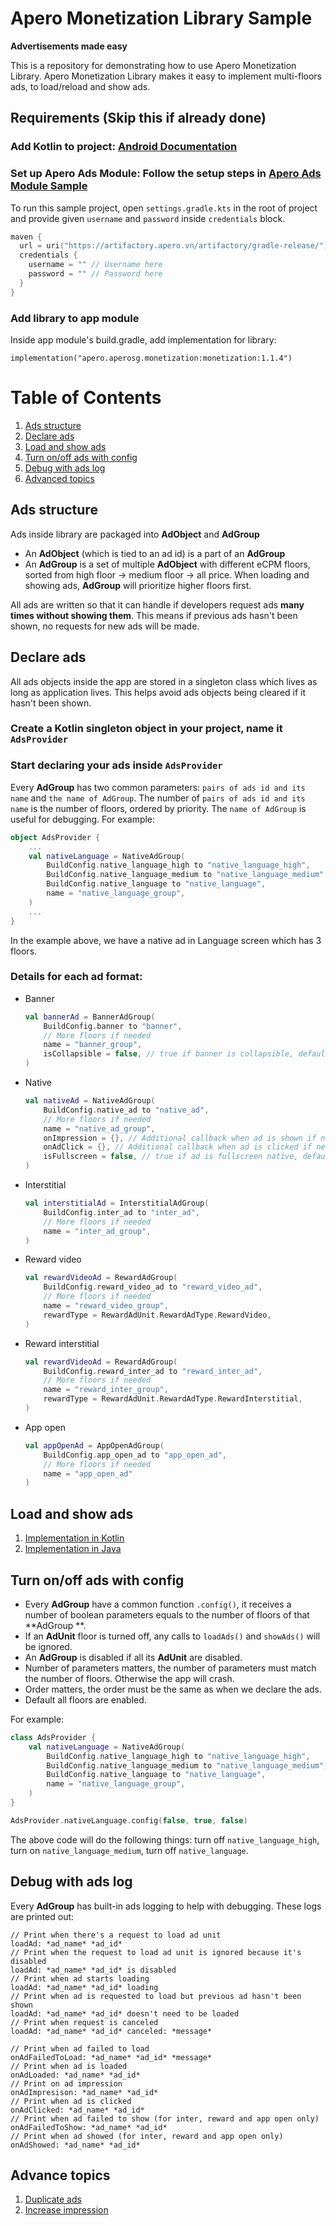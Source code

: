 Apero Monetization Library Sample
==================

**Advertisements made easy**

This is a repository for demonstrating how to use Apero Monetization Library.
Apero Monetization Library makes it easy to implement multi-floors ads, to load/reload and show ads.

## Requirements (Skip this if already done)

### Add Kotlin to project: [Android Documentation](https://developer.android.com/kotlin/add-kotlin#add)

### Set up Apero Ads Module: Follow the setup steps in [Apero Ads Module Sample](https://github.com/AperoVN/Apero-Sample-Module-Ads-V2)

To run this sample project, open ``settings.gradle.kts`` in the root of project and provide given ``username`` and ``password`` inside ``credentials`` block.
```kotlin
maven {
  url = uri("https://artifactory.apero.vn/artifactory/gradle-release/")
  credentials {
    username = "" // Username here
    password = "" // Password here
  }
}
```

### Add library to app module
Inside app module's build.gradle, add implementation for library:
```
implementation("apero.aperosg.monetization:monetization:1.1.4")
```

# Table of Contents

1. [Ads structure](#ads-structure)
2. [Declare ads](#declare-ads)
2. [Load and show ads](#load-and-show-ads)
2. [Turn on/off ads with config](#turn-onoff-ads-with-config)
3. [Debug with ads log](#debug-with-ads-log)
4. [Advanced topics](#advance-topics)

## Ads structure

Ads inside library are packaged into **AdObject** and **AdGroup**

- An **AdObject** (which is tied to an ad id) is a part of an **AdGroup**
- An **AdGroup** is a set of multiple **AdObject** with different eCPM floors, sorted from high floor &rarr; medium floor &rarr; all price. When
  loading and showing ads, **AdGroup** will prioritize higher floors first.

All ads are written so that it can handle if developers request ads **many times without showing them**.
This means if previous ads hasn't been shown, no requests for new ads will be made.

## Declare ads

All ads objects inside the app are stored in a singleton class which lives as long as application lives.
This helps avoid ads objects being cleared if it hasn't been shown.

### Create a Kotlin singleton object in your project, name it ``AdsProvider``

### Start declaring your ads inside ``AdsProvider``

Every **AdGroup** has two common parameters: ``pairs of ads id and its name`` and ``the name of AdGroup``.
The number of ``pairs of ads id and its name`` is the number of floors, ordered by priority.
The ``name of AdGroup`` is useful for debugging.
For example:

```kotlin
object AdsProvider {
    ...
    val nativeLanguage = NativeAdGroup(
        BuildConfig.native_language_high to "native_language_high",
        BuildConfig.native_language_medium to "native_language_medium",
        BuildConfig.native_language to "native_language",
        name = "native_language_group",
    )
    ...
}
```

In the example above, we have a native ad in Language screen which has 3 floors.

### Details for each ad format:

- Banner
    ```kotlin
    val bannerAd = BannerAdGroup(
        BuildConfig.banner to "banner",
        // More floors if needed
        name = "banner_group",
        isCollapsible = false, // true if banner is collapsible, default is false, can delete this line if it's false
    )
    ```
- Native
    ```kotlin
    val nativeAd = NativeAdGroup(
        BuildConfig.native_ad to "native_ad",
        // More floors if needed
        name = "native_ad_group",
        onImpression = {}, // Additional callback when ad is shown if needed, delete this line not used
        onAdClick = {}, // Additional callback when ad is clicked if needed, delete this line not used
        isFullscreen = false, // true if ad is fullscreen native, default is false, can delete this line if it's false
    )
    ```
- Interstitial
    ```kotlin
    val interstitialAd = InterstitialAdGroup(
        BuildConfig.inter_ad to "inter_ad",
        // More floors if needed
        name = "inter_ad_group",
    )
    ```
- Reward video
    ```kotlin
    val rewardVideoAd = RewardAdGroup(
        BuildConfig.reward_video_ad to "reward_video_ad",
        // More floors if needed
        name = "reward_video_group",
        rewardType = RewardAdUnit.RewardAdType.RewardVideo,
    )
    ```
- Reward interstitial
    ```kotlin
    val rewardVideoAd = RewardAdGroup(
        BuildConfig.reward_inter_ad to "reward_inter_ad",
        // More floors if needed
        name = "reward_inter_group",
        rewardType = RewardAdUnit.RewardAdType.RewardInterstitial,
    )
    ```
- App open
    ```kotlin
    val appOpenAd = AppOpenAdGroup(
        BuildConfig.app_open_ad to "app_open_ad",
        // More floors if needed
        name = "app_open_ad"
    )
    ```

## Load and show ads

1. [Implementation in Kotlin](./docs/KotlinImplementation.md)
2. [Implementation in Java](./docs/JavaImplementation.md)

## Turn on/off ads with config

- Every **AdGroup** have a common function ``.config()``, it receives a number of boolean parameters equals to the number of floors of that **AdGroup
  **.
- If an **AdUnit** floor is turned off, any calls to ``loadAds()`` and ``showAds()`` will be ignored.
- An **AdGroup** is disabled if all its **AdUnit** are disabled.
- Number of parameters matters, the number of parameters must match the number of floors. Otherwise the app will crash.
- Order matters, the order must be the same as when we declare the ads.
- Default all floors are enabled.

For example:

```kotlin
class AdsProvider {
    val nativeLanguage = NativeAdGroup(
        BuildConfig.native_language_high to "native_language_high",
        BuildConfig.native_language_medium to "native_language_medium",
        BuildConfig.native_language to "native_language",
        name = "native_language_group",
    )
}

AdsProvider.nativeLanguage.config(false, true, false)
```

The above code will do the following things: turn off ``native_language_high``, turn on ``native_language_medium``, turn off ``native_language``.

## Debug with ads log

Every **AdGroup** has built-in ads logging to help with debugging. These logs are printed out:

```text
// Print when there's a request to load ad unit
loadAd: *ad_name* *ad_id*
// Print when the request to load ad unit is ignored because it's disabled
loadAd: *ad_name* *ad_id* is disabled
// Print when ad starts loading
loadAd: *ad_name* *ad_id* loading
// Print when ad is requested to load but previous ad hasn't been shown
loadAd: *ad_name* *ad_id* doesn't need to be loaded
// Print when request is canceled
loadAd: *ad_name* *ad_id* canceled: *message*

// Print when ad failed to load
onAdFailedToLoad: *ad_name* *ad_id* *message*
// Print when ad is loaded
onAdLoaded: *ad_name* *ad_id*
// Print on ad impression
onAdImpresison: *ad_name* *ad_id*
// Print when ad is clicked
onAdClicked: *ad_name* *ad_id*
// Print when ad failed to show (for inter, reward and app open only)
onAdFailedToShow: *ad_name* *ad_id*
// Print when ad showed (for inter, reward and app open only)
onAdShowed: *ad_name* *ad_id*
```

## Advance topics

1. [Duplicate ads](./docs/AdvancedDuplicate.md)
2. [Increase impression](./docs/AdvanceIncreaseImpression.md)